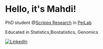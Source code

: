 # Hello, it's Mahdi!

PhD student @[Scripps Research](https://www.scripps.edu/) in [PejLab](https://pejlab.org/)

Educated in Statistics,Biostatistics, Genomics


[![LinkedIn](https://img.shields.io/badge/LinkedIn-0077B5?style=for-the-badge&logo=linkedin&logoColor=white)](https://www.linkedin.com/in/mahdi-shafiei-bb4a531b7/)
